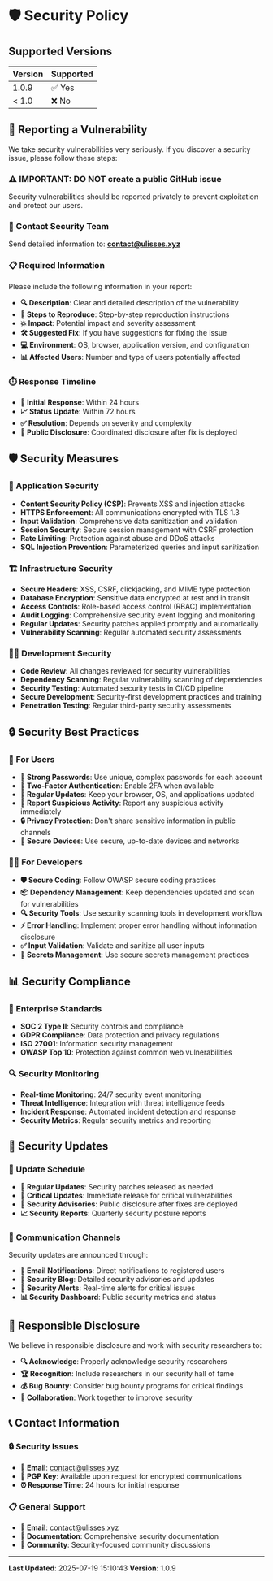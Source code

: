 # 🛡️ Security Policy

## Supported Versions

| Version | Supported          |
| ------- | ------------------ |
| 1.0.9 | ✅ Yes             |
| < 1.0   | ❌ No              |

## 🚨 Reporting a Vulnerability

We take security vulnerabilities very seriously. If you discover a security issue, please follow these steps:

### ⚠️ **IMPORTANT: DO NOT create a public GitHub issue**
Security vulnerabilities should be reported privately to prevent exploitation and protect our users.

### 📧 Contact Security Team
Send detailed information to: **[contact@ulisses.xyz](mailto:contact@ulisses.xyz)**

### 📋 Required Information
Please include the following information in your report:

- **🔍 Description**: Clear and detailed description of the vulnerability
- **🔄 Steps to Reproduce**: Step-by-step reproduction instructions
- **💥 Impact**: Potential impact and severity assessment
- **🛠️ Suggested Fix**: If you have suggestions for fixing the issue
- **💻 Environment**: OS, browser, application version, and configuration
- **📊 Affected Users**: Number and type of users potentially affected

### ⏱️ Response Timeline
- **🚀 Initial Response**: Within 24 hours
- **📈 Status Update**: Within 72 hours
- **✅ Resolution**: Depends on severity and complexity
- **📢 Public Disclosure**: Coordinated disclosure after fix is deployed

## 🛡️ Security Measures

### 🔐 Application Security
- **Content Security Policy (CSP)**: Prevents XSS and injection attacks
- **HTTPS Enforcement**: All communications encrypted with TLS 1.3
- **Input Validation**: Comprehensive data sanitization and validation
- **Session Security**: Secure session management with CSRF protection
- **Rate Limiting**: Protection against abuse and DDoS attacks
- **SQL Injection Prevention**: Parameterized queries and input sanitization

### 🏗️ Infrastructure Security
- **Secure Headers**: XSS, CSRF, clickjacking, and MIME type protection
- **Database Encryption**: Sensitive data encrypted at rest and in transit
- **Access Controls**: Role-based access control (RBAC) implementation
- **Audit Logging**: Comprehensive security event logging and monitoring
- **Regular Updates**: Security patches applied promptly and automatically
- **Vulnerability Scanning**: Regular automated security assessments

### 👨‍💻 Development Security
- **Code Review**: All changes reviewed for security vulnerabilities
- **Dependency Scanning**: Regular vulnerability scanning of dependencies
- **Security Testing**: Automated security tests in CI/CD pipeline
- **Secure Development**: Security-first development practices and training
- **Penetration Testing**: Regular third-party security assessments

## 🔒 Security Best Practices

### 👥 For Users
- **🔑 Strong Passwords**: Use unique, complex passwords for each account
- **🔐 Two-Factor Authentication**: Enable 2FA when available
- **🔄 Regular Updates**: Keep your browser, OS, and applications updated
- **🚨 Report Suspicious Activity**: Report any suspicious activity immediately
- **🔒 Privacy Protection**: Don't share sensitive information in public channels
- **📱 Secure Devices**: Use secure, up-to-date devices and networks

### 👨‍💻 For Developers
- **🛡️ Secure Coding**: Follow OWASP secure coding practices
- **📦 Dependency Management**: Keep dependencies updated and scan for vulnerabilities
- **🔍 Security Tools**: Use security scanning tools in development workflow
- **⚡ Error Handling**: Implement proper error handling without information disclosure
- **✅ Input Validation**: Validate and sanitize all user inputs
- **🔐 Secrets Management**: Use secure secrets management practices

## 📊 Security Compliance

### 🏢 Enterprise Standards
- **SOC 2 Type II**: Security controls and compliance
- **GDPR Compliance**: Data protection and privacy regulations
- **ISO 27001**: Information security management
- **OWASP Top 10**: Protection against common web vulnerabilities

### 🔍 Security Monitoring
- **Real-time Monitoring**: 24/7 security event monitoring
- **Threat Intelligence**: Integration with threat intelligence feeds
- **Incident Response**: Automated incident detection and response
- **Security Metrics**: Regular security metrics and reporting

## 🚀 Security Updates

### 📅 Update Schedule
- **🔄 Regular Updates**: Security patches released as needed
- **🚨 Critical Updates**: Immediate release for critical vulnerabilities
- **📢 Security Advisories**: Public disclosure after fixes are deployed
- **📈 Security Reports**: Quarterly security posture reports

### 📢 Communication Channels
Security updates are announced through:
- **📧 Email Notifications**: Direct notifications to registered users
- **📱 Security Blog**: Detailed security advisories and updates
- **🔔 Security Alerts**: Real-time alerts for critical issues
- **📊 Security Dashboard**: Public security metrics and status

## 🤝 Responsible Disclosure

We believe in responsible disclosure and work with security researchers to:
- **🔍 Acknowledge**: Properly acknowledge security researchers
- **🏆 Recognition**: Include researchers in our security hall of fame
- **💰 Bug Bounty**: Consider bug bounty programs for critical findings
- **🤝 Collaboration**: Work together to improve security

## 📞 Contact Information

### 🔒 Security Issues
- **📧 Email**: [contact@ulisses.xyz](mailto:contact@ulisses.xyz)
- **🔐 PGP Key**: Available upon request for encrypted communications
- **⏰ Response Time**: 24 hours for initial response

### 📋 General Support
- **📧 Email**: [contact@ulisses.xyz](mailto:contact@ulisses.xyz)
- **📖 Documentation**: Comprehensive security documentation
- **💬 Community**: Security-focused community discussions

---

**Last Updated**: 2025-07-19 15:10:43
**Version**: 1.0.9
